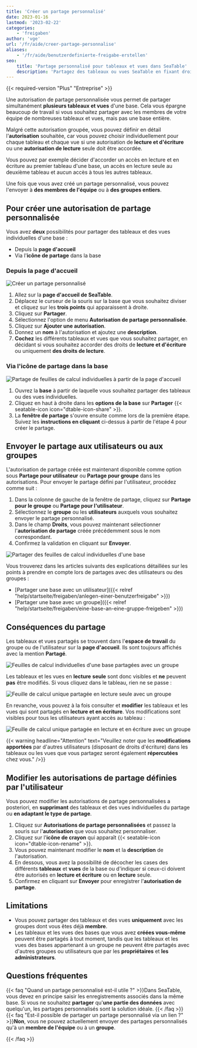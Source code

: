 ```yaml
---
title: 'Créer un partage personnalisé'
date: 2023-01-16
lastmod: '2023-02-22'
categories:
    - 'freigaben'
author: 'vge'
url: '/fr/aide/creer-partage-personnalise'
aliases:
    - '/fr/aide/benutzerdefinierte-freigabe-erstellen'
seo:
    title: 'Partage personnalisé pour tableaux et vues dans SeaTable'
    description: 'Partagez des tableaux ou vues SeaTable en fixant droits de lecture et écriture. Options de partage flexibles pour équipes et groupes.'
---
```


{{< required-version "Plus" "Entreprise" >}}

Une autorisation de partage personnalisée vous permet de partager simultanément **plusieurs tableaux et vues** d'une base. Cela vous épargne beaucoup de travail si vous souhaitez partager avec les membres de votre équipe de nombreuses tableaux et vues, mais pas une base entière.

Malgré cette autorisation groupée, vous pouvez définir en détail l'**autorisation** souhaitée, car vous pouvez choisir individuellement pour chaque tableau et chaque vue si une autorisation de **lecture et d'écriture** ou une **autorisation de lecture** seule doit être accordée.

Vous pouvez par exemple décider d'accorder un accès en lecture et en écriture au premier tableau d'une base, un accès en lecture seule au deuxième tableau et aucun accès à tous les autres tableaux.

Une fois que vous avez créé un partage personnalisé, vous pouvez l'envoyer à **des membres de l'équipe** ou à **des groupes entiers**.

## Pour créer une autorisation de partage personnalisée

Vous avez **deux** possibilités pour partager des tableaux et des vues individuelles d'une base :

- Depuis la **page d'accueil**
- Via l'**icône de partage** dans la base

### Depuis la page d'accueil

![Créer un partage personnalisé](images/Benutzerdefinierte-Freigabe-erstellen.gif)

1. Allez sur la **page d'accueil de SeaTable**.
2. Déplacez le curseur de la souris sur la base que vous souhaitez diviser et cliquez sur les **trois points** qui apparaissent à droite.
3. Cliquez sur **Partager**.
4. Sélectionnez l'option de menu **Autorisation de partage personnalisée**.
5. Cliquez sur **Ajouter une autorisation**.
6. Donnez un **nom** à l'autorisation et ajoutez une **description**.
7. **Cochez** les différents tableaux et vues que vous souhaitez partager, en décidant si vous souhaitez accorder des droits de **lecture et d'écriture** ou uniquement **des droits de lecture**.

### Via l'icône de partage dans la base

![Partage de feuilles de calcul individuelles à partir de la page d'accueil](images/share-single-tablesheets-from-the-base-options.png)

1. Ouvrez la **base** à partir de laquelle vous souhaitez partager des tableaux ou des vues individuelles.
2. Cliquez en haut à droite dans les **options de la base** sur **Partager** {{< seatable-icon icon="dtable-icon-share" >}}.
3. La **fenêtre de partage** s'ouvre ensuite comme lors de la première étape. Suivez les **instructions en cliquant** ci-dessus à partir de l'étape 4 pour créer le partage.

## Envoyer le partage aux utilisateurs ou aux groupes

L'autorisation de partage créée est maintenant disponible comme option sous **Partage pour utilisateur** ou **Partage pour groupe** dans les autorisations. Pour envoyer le partage défini par l'utilisateur, procédez comme suit :

1. Dans la colonne de gauche de la fenêtre de partage, cliquez sur **Partage pour le groupe** ou **Partage pour l'utilisateur**.
2. Sélectionnez le **groupe** ou les **utilisateurs** auxquels vous souhaitez envoyer le partage personnalisé.
3. Dans le champ **Droits**, vous pouvez maintenant sélectionner l'**autorisation de partage** créée précédemment sous le nom correspondant.
4. Confirmez la validation en cliquant sur **Envoyer**.

![Partager des feuilles de calcul individuelles d'une base](images/share-sinlge-table-sheets-to-a-group-1.gif)

Vous trouverez dans les articles suivants des explications détaillées sur les points à prendre en compte lors de partages avec des utilisateurs ou des groupes :

- [Partager une base avec un utilisateur]({{< relref "help/startseite/freigaben/anlegen-einer-benutzerfreigabe" >}})
- [Partager une base avec un groupe]({{< relref "help/startseite/freigaben/eine-base-an-eine-gruppe-freigeben" >}})

## Conséquences du partage

Les tableaux et vues partagés se trouvent dans l'**espace de travail** du groupe ou de l'utilisateur sur la **page d'accueil**. Ils sont toujours affichés avec la mention **Partagé**.

![Feuilles de calcul individuelles d'une base partagées avec un groupe](images/how-shared-single-table-sheets-are-marked.png)

Les tableaux et les vues en **lecture** **seule** sont donc visibles et **ne** peuvent **pas** être modifiés. Si vous cliquez dans le tableau, rien ne se passe :

![Feuille de calcul unique partagée en lecture seule avec un groupe](images/shared-table-pages-only-read.gif)

En revanche, vous pouvez à la fois consulter et **modifier** les tableaux et les vues qui sont partagés en **lecture et en écriture**. Vos modifications sont visibles pour tous les utilisateurs ayant accès au tableau :

![Feuille de calcul unique partagée en lecture et en écriture avec un groupe](images/shared-table-pages-read-and-write.gif)

{{< warning  headline="Attention"  text="Veuillez noter que les **modifications apportées** par d'autres utilisateurs (disposant de droits d'écriture) dans les tableaux ou les vues que vous partagez seront également **répercutées** chez vous." />}}

## Modifier les autorisations de partage définies par l'utilisateur

Vous pouvez modifier les autorisations de partage personnalisées a posteriori, en **supprimant** des tableaux et des vues individuelles du partage ou **en adaptant le type de partage**.

1. Cliquez sur **Autorisations de partage personnalisées** et passez la souris sur l'**autorisation** que vous souhaitez personnaliser.
2. Cliquez sur l'**icône de crayon** qui apparaît {{< seatable-icon icon="dtable-icon-rename" >}}.
3. Vous pouvez maintenant modifier le **nom** et la **description** de l'autorisation.
4. En dessous, vous avez la possibilité de décocher les cases des différents **tableaux** et **vues** de la base ou d'indiquer si ceux-ci doivent être autorisés en **lecture et écriture** ou en **lecture** seule.
5. Confirmez en cliquant sur **Envoyer** pour enregistrer l'**autorisation de partage**.

## Limitations

- Vous pouvez partager des tableaux et des vues **uniquement** avec les groupes dont vous êtes déjà **membre**.
- Les tableaux et les vues des bases que vous avez **créées vous-même** peuvent être partagés à tout moment, tandis que les tableaux et les vues des bases appartenant à un groupe ne peuvent être partagés avec d'autres groupes ou utilisateurs que par les **propriétaires** et **les administrateurs**.

## Questions fréquentes

{{< faq "Quand un partage personnalisé est-il utile ?" >}}Dans SeaTable, vous devez en principe saisir les enregistrements associés dans la même base. Si vous ne souhaitez **partager** qu'**une partie des données** avec quelqu'un, les partages personnalisés sont la solution idéale.
{{< /faq >}}
{{< faq "Est-il possible de partager un partage personnalisé via un lien ?" >}}**Non**, vous ne pouvez actuellement envoyer des partages personnalisés qu'à un **membre de l'équipe** ou à un **groupe**.

{{< /faq >}}
